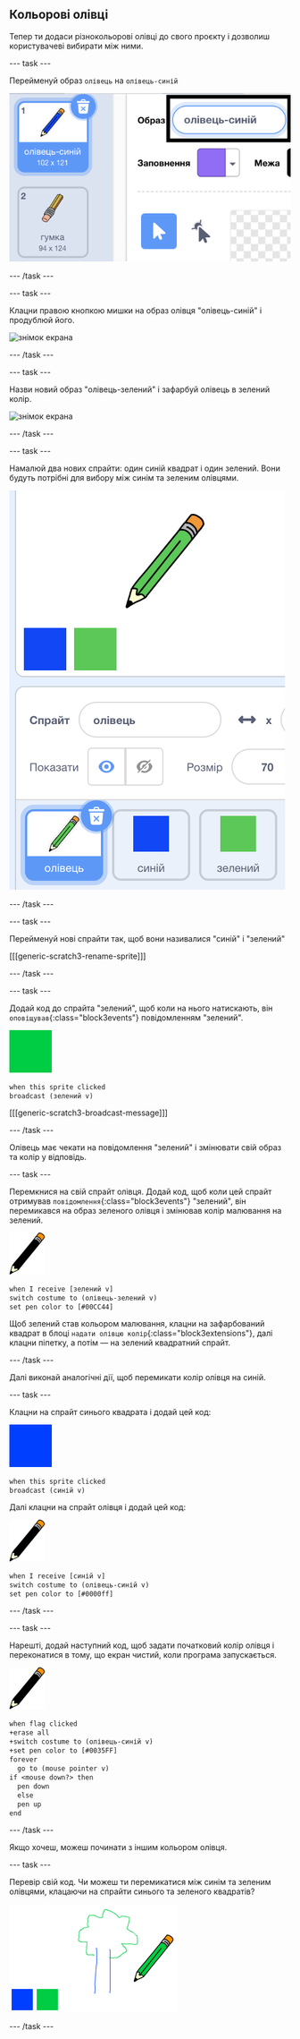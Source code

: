 ## Кольорові олівці

Тепер ти додаси різнокольорові олівці до свого проєкту і дозволиш користувачеві вибирати між ними.

--- task ---

Перейменуй образ `олівець` на `олівець-синій`

![перейменування олівця](images/rename-pencil.png)

--- /task ---

--- task ---

Клацни правою кнопкою мишки на образ олівця "олівець-синій" і продублюй його.

![знімок екрана](images/paint-синій-duplicate.png)

--- /task ---

--- task ---

Назви новий образ "олівець-зелений" і зафарбуй олівець в зелений колір.

![знімок екрана](images/paint-олівець-зелений.png)

--- /task ---

--- task ---

Намалюй два нових спрайти: один синій квадрат і один зелений. Вони будуть потрібні для вибору між синім та зеленим олівцями.

![знімок екрана](images/paint-selectors.png)

--- /task ---

--- task ---

Перейменуй нові спрайти так, щоб вони називалися "синій" і "зелений"

[[[generic-scratch3-rename-sprite]]]

--- /task ---

--- task ---

Додай код до спрайта "зелений", щоб коли на нього натискають, він `оповіщував`{:class="block3events"} повідомленням "зелений".

![зелений квадрат](images/green_square.png)

```blocks3
when this sprite clicked
broadcast (зелений v)
```

[[[generic-scratch3-broadcast-message]]]

--- /task ---

Олівець має чекати на повідомлення "зелений" і змінювати свій образ та колір у відповідь.

--- task ---

Перемкнися на свій спрайт олівця. Додай код, щоб коли цей спрайт отримував `повідомлення`{:class="block3events"} "зелений", він перемикався на образ зеленого олівця і змінював колір малювання на зелений.

![олівець](images/pencil.png)

```blocks3
when I receive [зелений v]
switch costume to (олівець-зелений v)
set pen color to [#00CC44]
```

Щоб зелений став кольором малювання, клацни на зафарбований квадрат в блоці `надати олівцю колір`{:class="block3extensions"}, далі клацни піпетку, а потім — на зелений квадратний спрайт.

--- /task ---

Далі виконай аналогічні дії, щоб перемикати колір олівця на синій.

--- task ---

Клацни на спрайт синього квадрата і додай цей код:

![синій квадрат](images/blue_square.png)

```blocks3
when this sprite clicked
broadcast (синій v)
```

Далі клацни на спрайт олівця і додай цей код:

![олівець](images/pencil.png)

```blocks3
when I receive [синій v]
switch costume to (олівець-синій v)
set pen color to [#0000ff]
```

--- /task ---

--- task ---

Нарешті, додай наступний код, щоб задати початковий колір олівця і переконатися в тому, що екран чистий, коли програма запускається.

![олівець](images/pencil.png)

```blocks3
when flag clicked
+erase all
+switch costume to (олівець-синій v)
+set pen color to [#0035FF]
forever
  go to (mouse pointer v)
if <mouse down?> then
  pen down
  else
  pen up
end
```

--- /task ---

Якщо хочеш, можеш починати з іншим кольором олівця.

--- task ---

Перевір свій код. Чи можеш ти перемикатися між синім та зеленим олівцями, клацаючи на спрайти синього та зеленого квадратів?

![знімок екрана](images/paint-pens-test.png)

--- /task ---